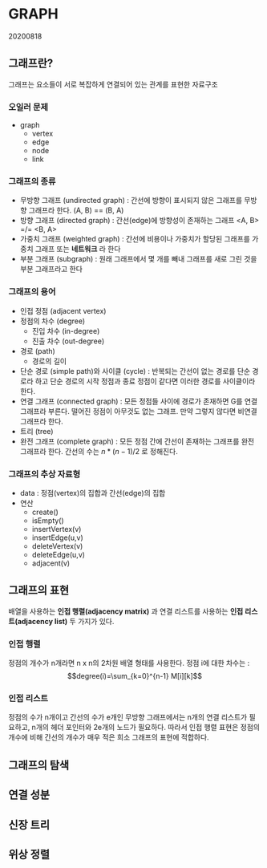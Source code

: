 # GRAPH

20200818

## 그래프란?

그래프는 요소들이 서로 복잡하게 연결되어 있는 관계를 표현한 자료구조

### 오일러 문제

* graph
    * vertex
    * edge
    * node
    * link

### 그래프의 종류

* 무방향 그래프 (undirected graph) : 간선에 방향이 표시되지 않은 그래프를 무방향 그래프라 한다. (A, B) == (B, A)
* 방향 그래프 (directed graph) : 간선(edge)에 방향성이 존재하는 그래프 <A, B> =/= <B, A>
* 가중치 그래프 (weighted graph) : 간선에 비용이나 가중치가 할당된 그래프를 가중치 그래프 또는 **네트워크** 라 한다
* 부분 그래프 (subgraph) : 원래 그래프에서 몇 개를 빼내 그래프를 새로 그린 것을 부분 그래프라고 한다
  
### 그래프의 용어

* 인접 정점 (adjacent vertex)
* 정점의 차수 (degree)
  * 진입 차수 (in-degree)
  * 진출 차수 (out-degree)
* 경로 (path)
  * 경로의 길이
* 단순 경로 (simple path)와 사이클 (cycle) : 반복되는 간선이 없는 경로를 단순 경로라 하고 단순 경로의 시작 정점과 종료 정점이 같다면 이러한 경로를 사이클이라 한다.
* 연결 그래프 (connected graph) : 모든 정점들 사이에 경로가 존재하면 G를 연결 그래프라 부른다. 떨어진 정점이 아무것도 없는 그래프. 만약 그렇지 않다면 비연결 그래프라 한다.
* 트리 (tree)
* 완전 그래프 (complete graph) : 모든 정점 간에 간선이 존재하는 그래프를 완전 그래프라 한다. 간선의 수는 $n*(n-1)/2$ 로 정해진다.

### 그래프의 추상 자료형

* data : 정점(vertex)의 집합과 간선(edge)의 집합
* 연산
  * create()
  * isEmpty()
  * insertVertex(v)
  * insertEdge(u,v)
  * deleteVertex(v)
  * deleteEdge(u,v)
  * adjacent(v)

## 그래프의 표현

배열을 사용하는 **인접 행렬(adjacency matrix)** 과 연결 리스트를 사용하는 **인접 리스트(adjacency list)** 두 가지가 있다.

### 인접 행렬

정점의 개수가 n개라면 n x n의 2차원 배열 형태를 사용한다.
정점 i에 대한 차수는 : 
$$degree(i)=\sum_{k=0}^{n-1} M[i][k]$$ 

### 인접 리스트

정점의 수가 n개이고 간선의 수가 e개인 무방향 그래프에서는 n개의 연결 리스트가 필요하고, n개의 헤더 포인터와 2e개의 노드가 필요하다. 따라서 인접 행렬 표현은 정점의 개수에 비해 간선의 개수가 매우 적은 희소 그래프의 표현에 적합하다.

## 그래프의 탐색
## 연결 성분
## 신장 트리
## 위상 정렬